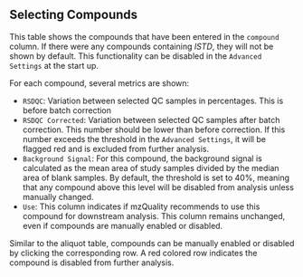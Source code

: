 ## Selecting Compounds

This table shows the compounds that have been entered in the `compound` column. If there were any compounds containing *ISTD*, they will not be shown by default. This functionality can be disabled in the `Advanced Settings` at the start up. 

For each compound, several metrics are shown:

- `RSDQC`: Variation between selected QC samples in percentages. This is before batch correction
- `RSDQC Corrected`: Variation between selected QC samples after batch correction. This number should be lower than before correction. If this number exceeds the threshold in the `Advanced Settings`, it will be flagged red and is excluded from further analysis. 
- `Background Signal`: For this compound, the background signal is calculated as the mean area of study samples divided by the median area of blank samples. By default, the threshold is set to 40%, meaning that any compound above this level will be disabled from analysis unless manually changed. 
- `Use`: This column indicates if mzQuality recommends to use this compound for downstream analysis. This column remains unchanged, even if compounds are manually enabled or disabled.

Similar to the aliquot table, compounds can be manually enabled or disabled by clicking the corresponding row. A red colored row indicates the compound is disabled from further analysis. 
